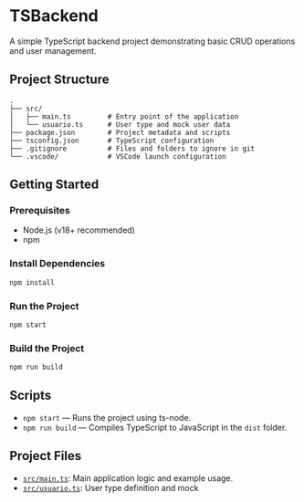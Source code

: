 # TSBackend

A simple TypeScript backend project demonstrating basic CRUD operations and user management.

## Project Structure

```
.
├── src/
│   ├── main.ts         # Entry point of the application
│   └── usuario.ts      # User type and mock user data
├── package.json        # Project metadata and scripts
├── tsconfig.json       # TypeScript configuration
├── .gitignore          # Files and folders to ignore in git
└── .vscode/            # VSCode launch configuration
```

## Getting Started

### Prerequisites

- Node.js (v18+ recommended)
- npm

### Install Dependencies

```sh
npm install
```

### Run the Project

```sh
npm start
```

### Build the Project

```sh
npm run build
```

## Scripts

- `npm start` — Runs the project using ts-node.
- `npm run build` — Compiles TypeScript to JavaScript in the `dist` folder.

## Project Files

- [`src/main.ts`](src/main.ts): Main application logic and example usage.
- [`src/usuario.ts`](src/usuario.ts): User type definition and mock